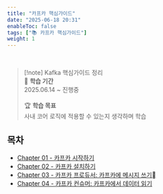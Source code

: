 ```yaml
---
title: "카프카 핵심가이드"
date: "2025-06-18 20:31"
enableToc: false
tags: ["📚 카프카 핵심가이드"]
weight: 1
---
```


<br>

> [!note] Kafka 핵심가이드 정리
> <br>
> 📅 **학습 기간** <br>
> 2025.06.14 ~ 진행중
><br><br>
> 🏆 **학습 목표** <br>
> 사내 코어 로직에 적용할 수 있는지 생각하며 학습

## 목차

- [Chapter 01 - 카프카 시작하기](brain/Book/kafka/chap01)
- [Chapter 02 - 카프카 설치하기](brain/Book/kafka/chap02)
- [Chapter 03 - 카프카 프로듀서: 카프카에 메시지 쓰기](brain/Book/kafka/chap03)
- [Chapter 04 - 카프카 컨슈머: 카프카에서 데이터 읽기](brain/Book/kafka/chap04)